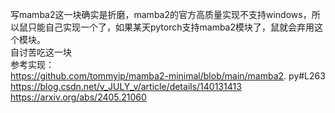 写mamba2这一块确实是折磨，mamba2的官方高质量实现不支持windows，所以鼠只能自己实现一个了，如果某天pytorch支持mamba2模块了，鼠就会弃用这个模块。  
自讨苦吃这一块  
参考实现：  
https://github.com/tommyip/mamba2-minimal/blob/main/mamba2.  py#L263  
https://blog.csdn.net/v_JULY_v/article/details/140131413  
https://arxiv.org/abs/2405.21060  